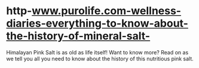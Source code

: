 # http-www.purolife.com-wellness-diaries-everything-to-know-about-the-history-of-mineral-salt-
Himalayan Pink Salt is as old as life itself! Want to know more? Read on as we tell you all you need to know about the history of this nutritious pink salt.
